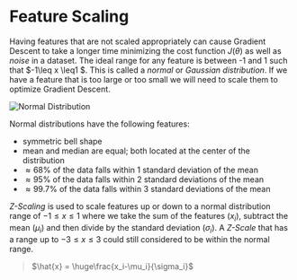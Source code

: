 # Feature Scaling

Having features that are not scaled appropriately can cause Gradient Descent to take a longer time minimizing the cost function $J(\theta)$ as well as *noise* in a dataset. The ideal range for any feature is between -1 and 1 such that $-1\leq x \leq1 $. This is called a *normal* or *Gaussian* *distribution*. If we have a feature that is too large or too small we will need to scale them to optimize Gradient Descent.

![Normal Distribution](C:/Users/Ryan/repos/machine-learning/images/normal-distribution.png)

Normal distributions have the following features:

- symmetric bell shape
- mean and median are equal; both located at the center of the distribution
- $\approx68\%$ of the data falls within 1 standard deviation of the mean
- $\approx95\%$ of the data falls within 2 standard deviations of the mean
- $\approx99.7\%$ of the data falls within 3 standard deviations of the mean

*Z-Scaling* is used to scale features up or down to a normal distribution range of $-1\leq x \leq1$ where we take the sum of the features ($x_i$), subtract the mean ($\mu_i$)  and then divide by the standard deviation ($\sigma_i$). A *Z-Scale* that has a range up to $-3\leq x \leq3$ could still considered to be within the normal range.

> $\hat{x} = \huge\frac{x_i-\mu_i}{\sigma_i}$